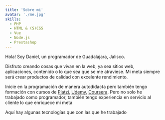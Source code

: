 ```yaml
---
title: 'Sobre mi'
avatar: './me.jpg'
skills:
  - PHP
  - HTML & (S)CSS
  - Vue
  - Node.js
  - Prestashop
---
```


Hola! Soy Daniel, un programador de Guadalajara, Jalisco.

Disfruto creando cosas que vivan en la web, ya sea sitios web, aplicaciones, contenido o lo que sea que se me atraviese. Mi meta siempre será crear productos de calidad con excelente rendimiento.

Inicie en la programación de manera autodidacta pero también tengo formación con cursos de [Platzi](https://platzi.com), [Udemy](https://udemy.com), [Coursera](https://Cursera.com). Pero no solo he trabajado como programador, también tengo experiencia en servicio al cliente lo que enriquece mi meta

Aquí hay algunas tecnologías que con las que he trabajado
